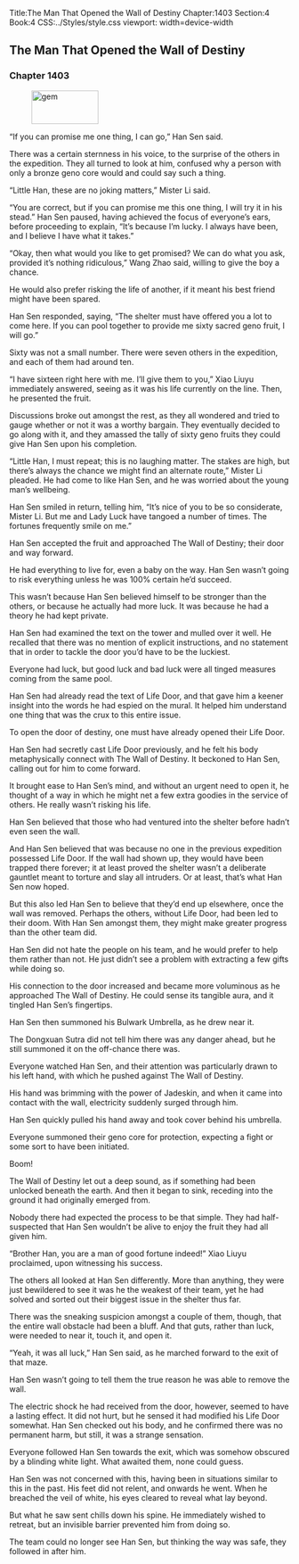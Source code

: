 Title:The Man That Opened the Wall of Destiny 
Chapter:1403 
Section:4 
Book:4 
CSS:../Styles/style.css 
viewport: width=device-width
  
## The Man That Opened the Wall of Destiny
### Chapter 1403
  
<figure>
	<img src="../Images/gem.gif" alt="gem" id="gem" width="120" height="60" />
</figure>
  

  
“If you can promise me one thing, I can go,” Han Sen said.

There was a certain sternness in his voice, to the surprise of the others in the expedition. They all turned to look at him, confused why a person with only a bronze geno core would and could say such a thing.

“Little Han, these are no joking matters,” Mister Li said.

“You are correct, but if you can promise me this one thing, I will try it in his stead.” Han Sen paused, having achieved the focus of everyone’s ears, before proceeding to explain, “It’s because I’m lucky. I always have been, and I believe I have what it takes.”

“Okay, then what would you like to get promised? We can do what you ask, provided it’s nothing ridiculous,” Wang Zhao said, willing to give the boy a chance.

He would also prefer risking the life of another, if it meant his best friend might have been spared.

Han Sen responded, saying, “The shelter must have offered you a lot to come here. If you can pool together to provide me sixty sacred geno fruit, I will go.”

Sixty was not a small number. There were seven others in the expedition, and each of them had around ten.

“I have sixteen right here with me. I’ll give them to you,” Xiao Liuyu immediately answered, seeing as it was his life currently on the line. Then, he presented the fruit.

Discussions broke out amongst the rest, as they all wondered and tried to gauge whether or not it was a worthy bargain. They eventually decided to go along with it, and they amassed the tally of sixty geno fruits they could give Han Sen upon his completion.

“Little Han, I must repeat; this is no laughing matter. The stakes are high, but there’s always the chance we might find an alternate route,” Mister Li pleaded. He had come to like Han Sen, and he was worried about the young man’s wellbeing.

Han Sen smiled in return, telling him, “It’s nice of you to be so considerate, Mister Li. But me and Lady Luck have tangoed a number of times. The fortunes frequently smile on me.”

Han Sen accepted the fruit and approached The Wall of Destiny; their door and way forward.

He had everything to live for, even a baby on the way. Han Sen wasn’t going to risk everything unless he was 100% certain he’d succeed.

This wasn’t because Han Sen believed himself to be stronger than the others, or because he actually had more luck. It was because he had a theory he had kept private.

Han Sen had examined the text on the tower and mulled over it well. He recalled that there was no mention of explicit instructions, and no statement that in order to tackle the door you’d have to be the luckiest.

Everyone had luck, but good luck and bad luck were all tinged measures coming from the same pool.

Han Sen had already read the text of Life Door, and that gave him a keener insight into the words he had espied on the mural. It helped him understand one thing that was the crux to this entire issue.

To open the door of destiny, one must have already opened their Life Door.

Han Sen had secretly cast Life Door previously, and he felt his body metaphysically connect with The Wall of Destiny. It beckoned to Han Sen, calling out for him to come forward.

It brought ease to Han Sen’s mind, and without an urgent need to open it, he thought of a way in which he might net a few extra goodies in the service of others. He really wasn’t risking his life.

Han Sen believed that those who had ventured into the shelter before hadn’t even seen the wall.

And Han Sen believed that was because no one in the previous expedition possessed Life Door. If the wall had shown up, they would have been trapped there forever; it at least proved the shelter wasn’t a deliberate gauntlet meant to torture and slay all intruders. Or at least, that’s what Han Sen now hoped.

But this also led Han Sen to believe that they’d end up elsewhere, once the wall was removed. Perhaps the others, without Life Door, had been led to their doom. With Han Sen amongst them, they might make greater progress than the other team did.

Han Sen did not hate the people on his team, and he would prefer to help them rather than not. He just didn’t see a problem with extracting a few gifts while doing so.

His connection to the door increased and became more voluminous as he approached The Wall of Destiny. He could sense its tangible aura, and it tingled Han Sen’s fingertips.

Han Sen then summoned his Bulwark Umbrella, as he drew near it.

The Dongxuan Sutra did not tell him there was any danger ahead, but he still summoned it on the off-chance there was.

Everyone watched Han Sen, and their attention was particularly drawn to his left hand, with which he pushed against The Wall of Destiny.

His hand was brimming with the power of Jadeskin, and when it came into contact with the wall, electricity suddenly surged through him.

Han Sen quickly pulled his hand away and took cover behind his umbrella.

Everyone summoned their geno core for protection, expecting a fight or some sort to have been initiated.

Boom!

The Wall of Destiny let out a deep sound, as if something had been unlocked beneath the earth. And then it began to sink, receding into the ground it had originally emerged from.

Nobody there had expected the process to be that simple. They had half-suspected that Han Sen wouldn’t be alive to enjoy the fruit they had all given him.

“Brother Han, you are a man of good fortune indeed!” Xiao Liuyu proclaimed, upon witnessing his success.

The others all looked at Han Sen differently. More than anything, they were just bewildered to see it was he the weakest of their team, yet he had solved and sorted out their biggest issue in the shelter thus far.

There was the sneaking suspicion amongst a couple of them, though, that the entire wall obstacle had been a bluff. And that guts, rather than luck, were needed to near it, touch it, and open it.

“Yeah, it was all luck,” Han Sen said, as he marched forward to the exit of that maze.

Han Sen wasn’t going to tell them the true reason he was able to remove the wall.

The electric shock he had received from the door, however, seemed to have a lasting effect. It did not hurt, but he sensed it had modified his Life Door somewhat. Han Sen checked out his body, and he confirmed there was no permanent harm, but still, it was a strange sensation.

Everyone followed Han Sen towards the exit, which was somehow obscured by a blinding white light. What awaited them, none could guess.

Han Sen was not concerned with this, having been in situations similar to this in the past. His feet did not relent, and onwards he went. When he breached the veil of white, his eyes cleared to reveal what lay beyond.

But what he saw sent chills down his spine. He immediately wished to retreat, but an invisible barrier prevented him from doing so.

The team could no longer see Han Sen, but thinking the way was safe, they followed in after him.